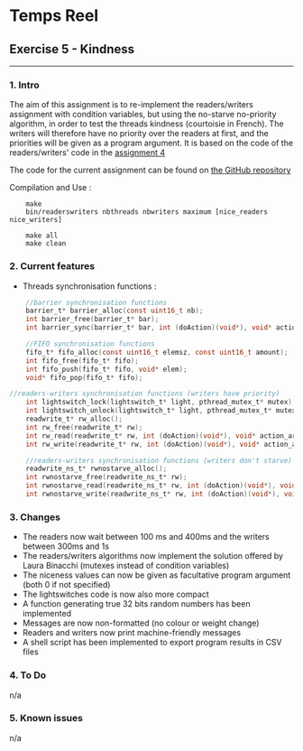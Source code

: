 # Temps Reel
## Exercise 5 - Kindness
---
### 1. Intro
The aim of this assignment is to re-implement the readers/writers assignment with condition variables, but using the no-starve no-priority algorithm,
in order to test the threads kindness (courtoisie in French).
The writers will therefore have no priority over the readers at first, and the priorities will be given as a program argument.
It is based on the code of the readers/writers' code in the  [assignment 4](https://github.com/gilleshenrard/ITLG_temps-reel/tree/assignment4) 

The code for the current assignment can be found on [the GitHub repository](https://github.com/gilleshenrard/ITLG_temps-reel/tree/assignment5)

Compilation and Use :
```shell
    make
    bin/readerswriters nbthreads nbwriters maximum [nice_readers nice_writers]

    make all
    make clean
```

### 2. Current features
* Threads synchronisation functions :
```C
    //barrier synchronisation functions
    barrier_t* barrier_alloc(const uint16_t nb);
    int barrier_free(barrier_t* bar);
    int barrier_sync(barrier_t* bar, int (doAction)(void*), void* action_arg);

    //FIFO synchronisation functions
    fifo_t* fifo_alloc(const uint16_t elemsz, const uint16_t amount);
    int fifo_free(fifo_t* fifo);
    int fifo_push(fifo_t* fifo, void* elem);
    void* fifo_pop(fifo_t* fifo);

//readers-writers synchronisation functions (writers have priority)
    int lightswitch_lock(lightswitch_t* light, pthread_mutex_t* mutex);
    int lightswitch_unlock(lightswitch_t* light, pthread_mutex_t* mutex);
    readwrite_t* rw_alloc();
    int rw_free(readwrite_t* rw);
    int rw_read(readwrite_t* rw, int (doAction)(void*), void* action_arg);
    int rw_write(readwrite_t* rw, int (doAction)(void*), void* action_arg);

    //readers-writers synchronisation functions (writers don't starve)
    readwrite_ns_t* rwnostarve_alloc();
    int rwnostarve_free(readwrite_ns_t* rw);
    int rwnostarve_read(readwrite_ns_t* rw, int (doAction)(void*), void* action_arg);
    int rwnostarve_write(readwrite_ns_t* rw, int (doAction)(void*), void* action_arg);
```

### 3. Changes
* The readers now wait between 100 ms and 400ms and the writers between 300ms and 1s
* The readers/writers algorithms now implement the solution offered by Laura Binacchi (mutexes instead of condition variables)
* The niceness values can now be given as facultative program argument (both 0 if not specified) 
* The lightswitches code is now also more compact
* A function generating true 32 bits random numbers has been implemented
* Messages are now non-formatted (no colour or weight change)
* Readers and writers now print machine-friendly messages
* A shell script has been implemented to export program results in CSV files

### 4. To Do
n/a

### 5. Known issues
n/a